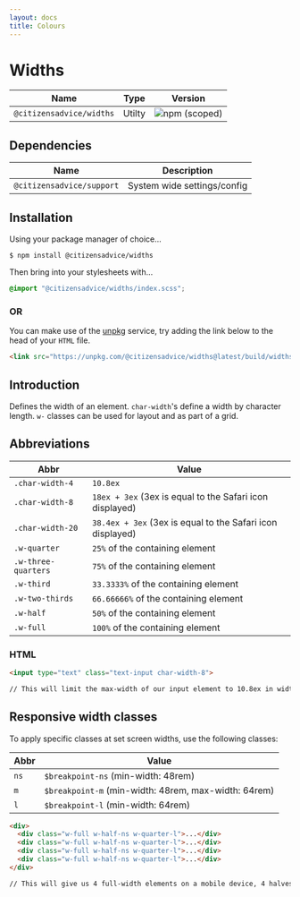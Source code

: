 ```yaml
---
layout: docs
title: Colours
---
```

# Widths

| Name                     | Type   | Version                                                                  |
|--------------------------|--------|--------------------------------------------------------------------------|
| `@citizensadvice/widths` | Utilty | ![npm (scoped)](https://img.shields.io/npm/v/@citizensadvice/widths.svg) |

## Dependencies

| Name                      | Description                 |
|---------------------------|-----------------------------|
| `@citizensadvice/support` | System wide settings/config |

## Installation

Using your package manager of choice...

```shell
$ npm install @citizensadvice/widths
```

Then bring into your stylesheets with...

```scss
@import "@citizensadvice/widths/index.scss";
```

### OR

You can make use of the [unpkg](https://unpkg.com) service, try adding the link below to the head of your `HTML` file.

```html
<link src="https://unpkg.com/@citizensadvice/widths@latest/build/widths.css" />
```

## Introduction

Defines the width of an element. `char-width`'s define a width by character length. `w-` classes can be used for layout and as part of a grid.

## Abbreviations

| Abbr                | Value                                                      |
|---------------------|------------------------------------------------------------|
| `.char-width-4`     | `10.8ex`                                                   |
| `.char-width-8`     | `18ex + 3ex` (3ex is equal to the Safari icon displayed)   |
| `.char-width-20`    | `38.4ex + 3ex` (3ex is equal to the Safari icon displayed) |
| `.w-quarter`        | `25%` of the containing element                            |
| `.w-three-quarters` | `75%` of the containing element                            |
| `.w-third`          | `33.3333%` of the containing element                       |
| `.w-two-thirds`     | `66.66666%` of the containing element                      |
| `.w-half`           | `50%` of the containing element                            |
| `.w-full`           | `100%` of the containing element                           |

### HTML

```html
<input type="text" class="text-input char-width-8">

// This will limit the max-width of our input element to 10.8ex in width.
```

## Responsive width classes

To apply specific classes at set screen widths, use the following classes:

| Abbr | Value                                                |
|------|------------------------------------------------------|
| `ns` | `$breakpoint-ns` (min-width: 48rem)                  |
| `m`  | `$breakpoint-m` (min-width: 48rem, max-width: 64rem) |
| `l`  | `$breakpoint-l` (min-width: 64rem)                   |

```html
<div>
  <div class="w-full w-half-ns w-quarter-l">...</div>
  <div class="w-full w-half-ns w-quarter-l">...</div>
  <div class="w-full w-half-ns w-quarter-l">...</div>
  <div class="w-full w-half-ns w-quarter-l">...</div>
</div>

// This will give us 4 full-width elements on a mobile device, 4 halves on devices with a min-width of 48rem and finally 4 quarter sized elements on devices with a width of 64rem and above.
```